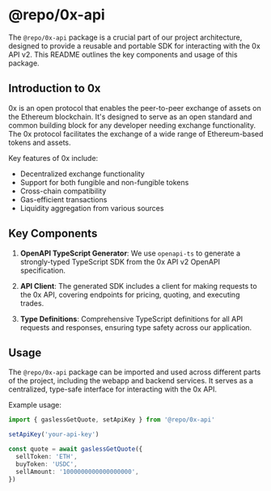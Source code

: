 # @repo/0x-api

The `@repo/0x-api` package is a crucial part of our project architecture, designed to provide a reusable and portable SDK for interacting with the 0x API v2. This README outlines the key components and usage of this package.

## Introduction to 0x

0x is an open protocol that enables the peer-to-peer exchange of assets on the Ethereum blockchain. It's designed to serve as an open standard and common building block for any developer needing exchange functionality. The 0x protocol facilitates the exchange of a wide range of Ethereum-based tokens and assets.

Key features of 0x include:
- Decentralized exchange functionality
- Support for both fungible and non-fungible tokens
- Cross-chain compatibility
- Gas-efficient transactions
- Liquidity aggregation from various sources

## Key Components

1. **OpenAPI TypeScript Generator**: We use `openapi-ts` to generate a strongly-typed TypeScript SDK from the 0x API v2 OpenAPI specification.

2. **API Client**: The generated SDK includes a client for making requests to the 0x API, covering endpoints for pricing, quoting, and executing trades.

3. **Type Definitions**: Comprehensive TypeScript definitions for all API requests and responses, ensuring type safety across our application.

## Usage

The `@repo/0x-api` package can be imported and used across different parts of the project, including the webapp and backend services. It serves as a centralized, type-safe interface for interacting with the 0x API.

Example usage:

```ts
import { gaslessGetQuote, setApiKey } from '@repo/0x-api'

setApiKey('your-api-key')

const quote = await gaslessGetQuote({
  sellToken: 'ETH',
  buyToken: 'USDC',
  sellAmount: '1000000000000000000',
})
```








